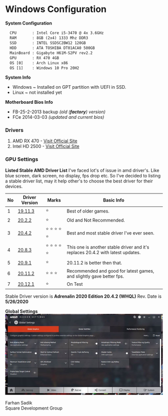 # Windows Configuration

**System Configuration**

```
  CPU       : Intel Core i5-3470 @ 4x 3.6GHz
  RAM       : 8GB (2x4) 1333 Mhz DDR3
  SSD       : INTEL SSDSC2BW12 120GB
  HDD       : ATA TOSHIBA DT01ACA0 500GB
  MainBoard : Gigabyte H61M-S2PV rev2.2
  GPU       : RX 470 4GB 
  OS [0]    : Arch Linux x86
  OS [1]    : Windows 10 Pro 20H2 
```

**System Info**
 * Windows ~ Installed on GPT partition with UEFI in SSD. 
 * Linux ~ not installed yet 
 
**Motherboard Bios Info**
 * FB-25-2-2013 backup *(old (**factory**) version)*
 * FCe 2014-03-03 *(updated and current bios)*

### Drivers 
1. AMD RX 470 - [Visit Official Site](https://www.amd.com/en/support/graphics/radeon-400-series/radeon-rx-400-series/radeon-rx-470)
2. Intel HD 2500 - [Visit Official Site](https://downloadcenter.intel.com/product/81501/Intel-HD-Graphics-2500)

### GPU Settings
**Listed Stable AMD Driver List**
I've faced lot's of issue in amd driver's. Like blue screen, dark screen, no display, fps drop etc. So I've decided to listing a stable driver list, may it help other's to choose the best driver for their devices. 

| No | Driver Version | Marks                              | Basic Info                                                                      |
|----|----------------|------------------------------------|---------------------------------------------------------------------------------|
|  1 | [19.11.3]()    | :star:                             | Best of older games.                                                            |
|  2 | [20.2.2]()     | :star:                             | Old and Not Recommended.                                                        |
|  3 | [20.4.2](2)    | :star: :star: :star: :star: :star: | Best and most stable driver I've ever seen.                                     |
|  4 | [20.8.3]()     | :star: :star: :star: :star: :star: | This one is another stable driver and it's replaces 20.4.2 with latest updates. |
|  5 | [20.9.1]()     | :star:                             | 20.11.2 is better then that.                                                    |
|  6 | [20.11.2]()    | :star: :star: :star:               | Recommended and good for latest games, and slightly gave better fps.            |
|  7 | [20.12.1]()    | :star:                             | On Test                                                                         |

Stable Driver version is **Adrenalin 2020 Edition 20.4.2 (WHQL)** Rev. Date is **5/26/2020** 

**Global Settings**
![amd_global_settings.jpg](amd_global_settings.jpg)





Farhan Sadik <br>
Square Development Group
